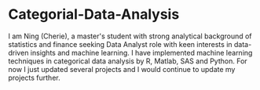 # Categorial-Data-Analysis
I am Ning (Cherie), a master's student with strong analytical background of statistics and finance seeking Data Analyst role with keen interests in data-driven insights and machine learning.
I have implemented machine learning techniques in categorical data analysis by R, Matlab, SAS and Python. For now I just updated several projects and I would continue to update my projects further.
